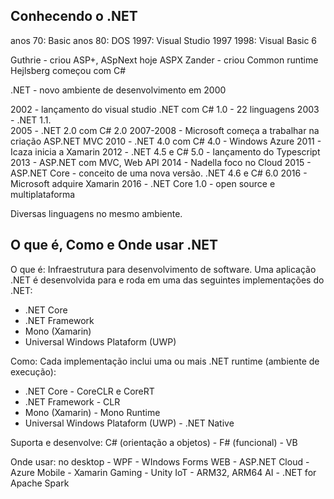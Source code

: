 ## Conhecendo o .NET

anos 70: Basic
anos 80: DOS
1997: Visual Studio 1997
1998: Visual Basic 6

Guthrie - criou ASP+, ASpNext hoje ASPX
Zander - criou Common runtime
Hejlsberg começou com C#

.NET - novo ambiente de desenvolvimento em 2000

2002 - lançamento do visual studio .NET com C# 1.0 - 22 linguagens
2003 - .NET 1.1.  
2005 - .NET 2.0 com C# 2.0
2007-2008 - Microsoft começa a trabalhar na criação ASP.NET MVC
2010 - .NET 4.0 com C# 4.0 - Windows Azure
2011 - Icaza inicia a Xamarin
2012 - .NET 4.5 e C# 5.0 - lançamento do Typescript
2013 - ASP.NET com MVC, Web API
2014 - Nadella foco no Cloud
2015 - ASP.NET Core - conceito de uma nova versão. .NET 4.6 e C# 6.0
2016 - Microsoft adquire Xamarin
2016 - .NET Core 1.0 - open source e multiplataforma

Diversas linguagens no mesmo ambiente.

## O que é, Como e Onde usar .NET

O que é:
Infraestrutura para desenvolvimento de software.
Uma aplicação .NET é desenvolvida para e roda em uma das seguintes implementações do .NET:
* .NET Core
* .NET Framework
* Mono (Xamarin)
* Universal Windows Plataform (UWP)

Como:
Cada implementação inclui uma ou mais .NET runtime (ambiente de execução):
* .NET Core - CoreCLR e CoreRT
* .NET Framework - CLR
* Mono (Xamarin) - Mono Runtime
* Universal Windows Plataform (UWP) - .NET Native

Suporta e desenvolve: C# (orientação a objetos) - F# (funcional) - VB

Onde usar:
no desktop - WPF - WIndows Forms
WEB - ASP.NET
Cloud - Azure
Mobile - Xamarin
Gaming - Unity
IoT - ARM32, ARM64
AI - .NET for Apache Spark
